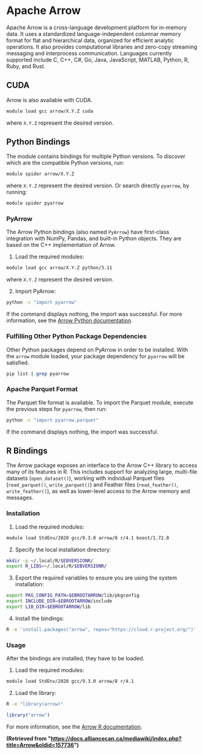 # Apache Arrow

Apache Arrow is a cross-language development platform for in-memory data. It uses a standardized language-independent columnar memory format for flat and hierarchical data, organized for efficient analytic operations. It also provides computational libraries and zero-copy streaming messaging and interprocess communication. Languages currently supported include C, C++, C#, Go, Java, JavaScript, MATLAB, Python, R, Ruby, and Rust.

## CUDA

Arrow is also available with CUDA.

```bash
module load gcc arrow/X.Y.Z cuda
```

where `X.Y.Z` represent the desired version.


## Python Bindings

The module contains bindings for multiple Python versions. To discover which are the compatible Python versions, run:

```bash
module spider arrow/X.Y.Z
```

where `X.Y.Z` represent the desired version. Or search directly `pyarrow`, by running:

```bash
module spider pyarrow
```

### PyArrow

The Arrow Python bindings (also named `PyArrow`) have first-class integration with NumPy, Pandas, and built-in Python objects. They are based on the C++ implementation of Arrow.

1. Load the required modules:

```bash
module load gcc arrow/X.Y.Z python/3.11
```

where `X.Y.Z` represent the desired version.

2. Import PyArrow:

```bash
python -c "import pyarrow"
```

If the command displays nothing, the import was successful. For more information, see the [Arrow Python documentation](link-to-python-docs).


### Fulfilling Other Python Package Dependencies

Other Python packages depend on PyArrow in order to be installed. With the `arrow` module loaded, your package dependency for `pyarrow` will be satisfied.

```bash
pip list | grep pyarrow
```

### Apache Parquet Format

The Parquet file format is available. To import the Parquet module, execute the previous steps for `pyarrow`, then run:

```bash
python -c "import pyarrow.parquet"
```

If the command displays nothing, the import was successful.


## R Bindings

The Arrow package exposes an interface to the Arrow C++ library to access many of its features in R. This includes support for analyzing large, multi-file datasets (`open_dataset()`), working with individual Parquet files (`read_parquet()`, `write_parquet()`) and Feather files (`read_feather()`, `write_feather()`), as well as lower-level access to the Arrow memory and messages.

### Installation

1. Load the required modules:

```bash
module load StdEnv/2020 gcc/9.3.0 arrow/8 r/4.1 boost/1.72.0
```

2. Specify the local installation directory:

```bash
mkdir -p ~/.local/R/$EBVERSIONR/
export R_LIBS=~/.local/R/$EBVERSIONR/
```

3. Export the required variables to ensure you are using the system installation:

```bash
export PKG_CONFIG_PATH=$EBROOTARROW/lib/pkgconfig
export INCLUDE_DIR=$EBROOTARROW/include
export LIB_DIR=$EBROOTARROW/lib
```

4. Install the bindings:

```bash
R -e 'install.packages("arrow", repos="https://cloud.r-project.org/")'
```

### Usage

After the bindings are installed, they have to be loaded.

1. Load the required modules:

```bash
module load StdEnv/2020 gcc/9.3.0 arrow/8 r/4.1
```

2. Load the library:

```bash
R -e "library(arrow)"
```

```r
library("arrow")
```

For more information, see the [Arrow R documentation](link-to-r-docs).


**(Retrieved from "https://docs.alliancecan.ca/mediawiki/index.php?title=Arrow&oldid=157736")**
